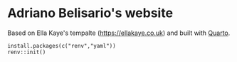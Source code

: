 # Adriano Belisario's website

Based on Ella Kaye's tempalte (<https://ellakaye.co.uk>) and built with [Quarto](https://quarto.org).

```
install.packages(c("renv","yaml"))
renv::init()
```

